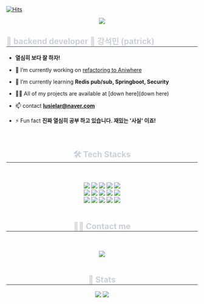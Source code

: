 [![Hits](https://hits.seeyoufarm.com/api/count/incr/badge.svg?url=https%3A%2F%2Fgithub.com%2Fptrgonow%2Fhit-counter&count_bg=%236BCF20&title_bg=%23D74B4B&icon=git.svg&icon_color=%23E7E7E7&title=ptr&edge_flat=false)](https://hits.seeyoufarm.com)

<div align= "center">
    <img src="https://capsule-render.vercel.app/api?type=rounded&color=9ba0ab&height=240&text=patrick&animation=&fontColor=ffffff&fontSize=40" />
</div>
<div>
    <h2 style="border-bottom: 1px solid #21262d; color: #c9d1d9;"> 👋 backend developer 👋 강석민 (patrick) </h2>
    <div style="font-weight: 700; font-size: 15px; text-align: left; color: #c9d1d9;">
</div>

<div>
     
- **열심히 보다 잘 하자!**
   
- 🔭 I’m currently working on [refactoring to Aniwhere](https://github.com/ptrgonow/aniwhere-ver-2.git)

- 🌱 I’m currently learning **Redis pub/sub, Springboot, Security**

- 👨‍💻 All of my projects are available at [down here](down here)

- 📫 contact **lusielar@naver.com**

- ⚡ Fun fact **진짜 열심히 공부 하고 있습니다. 재밌는 '사실' 이죠!**

</div>

<br>
<div align= "center">
<h2 style="border-bottom: 1px solid #21262d; color: #c9d1d9;"> 🛠️ Tech Stacks </h2> <br> <br> 
<div style="margin: 0 auto; text-align: center;" align= "center">
     <img src="https://img.shields.io/badge/Java-007396?style=flat&logo=Java&logoColor=white">
     <img src="https://img.shields.io/badge/Javascript-F7DF1E?style=flat&logo=Javascript&logoColor=white">
     <img src="https://img.shields.io/badge/Git-F05032?style=flat&logo=Git&logoColor=white">
     <img src="https://img.shields.io/badge/Github-181717?style=flat&logo=Github&logoColor=white">
     <img src="https://img.shields.io/badge/Amazon S3-569A31?style=flat&logo=Amazon S3&logoColor=white">
     <br/><img src="https://img.shields.io/badge/Bootstrap-7952B3?style=flat&logo=Bootstrap&logoColor=white">
     <img src="https://img.shields.io/badge/Docker-2496ED?style=flat&logo=Docker&logoColor=white">
     <img src="https://img.shields.io/badge/HTML5-E34F26?style=flat&logo=HTML5&logoColor=white">
     <img src="https://img.shields.io/badge/jQuery-0769AD?style=flat&logo=jQuery&logoColor=white">
     <img src="https://img.shields.io/badge/Spring Boot-6DB33F?style=flat&logo=Spring Boot&logoColor=white">
     <br/><img src="https://img.shields.io/badge/MariaDB-003545?style=flat&logo=MariaDB&logoColor=white">
     <img src="https://img.shields.io/badge/Notion-000000?style=flat&logo=Notion&logoColor=white">
     <img src="https://img.shields.io/badge/Amazon AWS-232F3E?style=flat&logo=Amazon AWS&logoColor=white">
     <img src="https://img.shields.io/badge/CSS3-1572B6?style=flat&logo=CSS3&logoColor=white">
     <img src="https://img.shields.io/badge/Discord-5865F2?style=flat&logo=Discord&logoColor=white">
     <br/>
</div>

<br>

<div align= "center">
   <h2 style="border-bottom: 1px solid #21262d; color: #c9d1d9;"> 🧑‍💻 Contact me </h2> <br> <br> 
<div align= "center">
    <a href=https://sequoia-lightning-e87.notion.site/Patrick-s-Note-51fe0ee6d3de4b6e9d83f231ec53cd05>
        <img src="https://img.shields.io/badge/Notion-000000?style=flat&logo=Notion&logoColor=white&link=https://sequoia-lightning-e87.notion.site/Patrick-s-Note-51fe0ee6d3de4b6e9d83f231ec53cd05"> </a>
</div>
    
<br>
   
<div align= "center"> 
   <h2 style="border-bottom: 1px solid #21262d; color: #c9d1d9;"> 🏅 Stats </h2> <div align= "center"> <img src="https://github-readme-stats.vercel.app/api?username=ptrgonow&custom_title=ptrgonow's Github Stat&bg_color=180,00000000,&title_color=000000&text_color=000000"
       /> <img src="https://github-readme-stats.vercel.app/api/top-langs/?username=ptrgonow&layout=compact&bg_color=180,00000000,&title_color=000000&text_color=000000"
          /> </div> 
</div>
    

